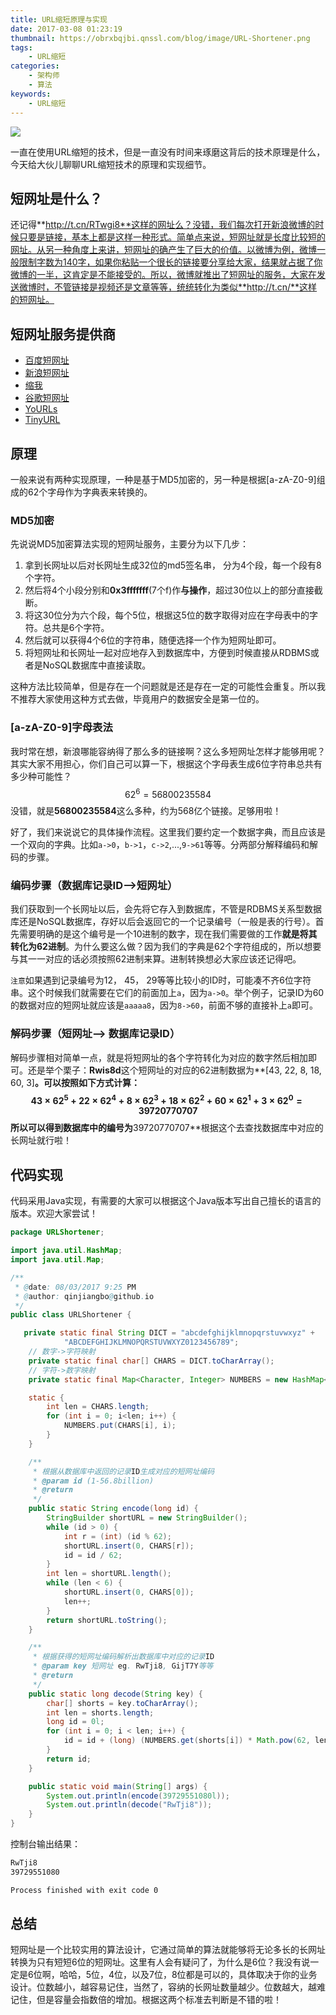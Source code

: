 ```yaml
---
title: URL缩短原理与实现
date: 2017-03-08 01:23:19
thumbnail: https://obrxbqjbi.qnssl.com/blog/image/URL-Shortener.png
tags:
	- URL缩短
categories:
	- 架构师
	- 算法
keywords:
	- URL缩短
---
```

![](https://obrxbqjbi.qnssl.com/blog/image/URL-Shortener.png)

一直在使用URL缩短的技术，但是一直没有时间来琢磨这背后的技术原理是什么，今天给大伙儿聊聊URL缩短技术的原理和实现细节。

## 短网址是什么？
还记得**http://t.cn/RTwgi8**这样的网址么？没错，我们每次打开新浪微博的时候只要是链接，基本上都是这样一种形式。简单点来说，短网址就是长度比较短的网址。从另一种角度上来讲，短网址的确产生了巨大的价值。以微博为例，微博一般限制字数为140字，如果你粘贴一个很长的链接要分享给大家，结果就占据了你微博的一半，这肯定是不能接受的。所以，微博就推出了短网址的服务，大家在发送微博时，不管链接是视频还是文章等等，统统转化为类似**http://t.cn/**这样的短网址。

## 短网址服务提供商
- [百度短网址](http://dwz.cn)
- [新浪短网址](http://sina.lt/)
- [缩我](http://suo.im)
- [谷歌短网址](https://goo.gl)
- [YoURLs](http://yourls.org/)
- [TinyURL](http://tinyurl.com/)

## 原理
一般来说有两种实现原理，一种是基于MD5加密的，另一种是根据[a-zA-Z0-9]组成的62个字母作为字典表来转换的。

### MD5加密
先说说MD5加密算法实现的短网址服务，主要分为以下几步：

1. 拿到长网址以后对长网址生成32位的md5签名串， 分为4个段，每一个段有8个字符。
2. 然后将4个小段分别和**0x3fffffff**(7个f)作**与操作**，超过30位以上的部分直接截断。
3. 将这30位分为六个段，每个5位，根据这5位的数字取得对应在字母表中的字符。总共是6个字符。
4. 然后就可以获得4个6位的字符串，随便选择一个作为短网址即可。
5. 将短网址和长网址一起对应地存入到数据库中，方便到时候直接从RDBMS或者是NoSQL数据库中直接读取。

这种方法比较简单，但是存在一个问题就是还是存在一定的可能性会重复。所以我不推荐大家使用这种方式去做，毕竟用户的数据安全是第一位的。

### [a-zA-Z0-9]字母表法
我时常在想，新浪哪能容纳得了那么多的链接啊？这么多短网址怎样才能够用呢？其实大家不用担心，你们自己可以算一下，根据这个字母表生成6位字符串总共有多少种可能性？
$$
62 ^ 6 = 56800235584
$$
没错，就是**56800235584**这么多种，约为568亿个链接。足够用啦！

好了，我们来说说它的具体操作流程。这里我们要约定一个数据字典，而且应该是一个双向的字典。比如`a->0`，`b->1`，`c->2`,...,`9->61`等等。分两部分解释编码和解码的步骤。

### 编码步骤（数据库记录ID-->短网址）
我们获取到一个长网址以后，会先将它存入到数据库，不管是RDBMS关系型数据库还是NoSQL数据库，存好以后会返回它的一个记录编号（一般是表的行号）。首先需要明确的是这个编号是一个10进制的数字，现在我们需要做的工作**就是将其转化为62进制**。为什么要这么做？因为我们的字典是62个字符组成的，所以想要与其一一对应的话必须按照62进制来算。进制转换想必大家应该还记得吧。

`注意`如果遇到记录编号为12， 45， 29等等比较小的ID时，可能凑不齐6位字符串。这个时候我们就需要在它们的前面加上`a`，因为`a->0`。举个例子，记录ID为60的数据对应的短网址就应该是`aaaaa8`，因为`8->60`，前面不够的直接补上`a`即可。

### 解码步骤（短网址--> 数据库记录ID）
解码步骤相对简单一点，就是将短网址的各个字符转化为对应的数字然后相加即可。还是举个栗子：**Rwis8d**这个短网址的对应的62进制数据为**[43, 22, 8, 18, 60, 3]**。可以按照如下方式计算：
$$
43 \times 62^5 + 22 \times 62^4  + 8 \times 62 ^ 3 + 18 \times 62 ^ 2 + 60 \times 62 ^ 1 + 3 \times 62 ^ 0  = 39720770707
$$
所以可以得到数据库中的编号为**39720770707**根据这个去查找数据库中对应的长网址就行啦！

## 代码实现
代码采用Java实现，有需要的大家可以根据这个Java版本写出自己擅长的语言的版本。欢迎大家尝试！

``` java
package URLShortener;

import java.util.HashMap;
import java.util.Map;

/**
 * @date: 08/03/2017 9:25 PM
 * @author: qinjiangbo@github.io
 */
public class URLShortener {

   private static final String DICT = "abcdefghijklmnopqrstuvwxyz" +
            "ABCDEFGHIJKLMNOPQRSTUVWXYZ0123456789";
    // 数字->字符映射
    private static final char[] CHARS = DICT.toCharArray();
    // 字符->数字映射
    private static final Map<Character, Integer> NUMBERS = new HashMap<>();

    static {
        int len = CHARS.length;
        for (int i = 0; i<len; i++) {
            NUMBERS.put(CHARS[i], i);
        }
    }

    /**
     * 根据从数据库中返回的记录ID生成对应的短网址编码
     * @param id (1-56.8billion)
     * @return
     */
    public static String encode(long id) {
        StringBuilder shortURL = new StringBuilder();
        while (id > 0) {
            int r = (int) (id % 62);
            shortURL.insert(0, CHARS[r]);
            id = id / 62;
        }
        int len = shortURL.length();
        while (len < 6) {
            shortURL.insert(0, CHARS[0]);
            len++;
        }
        return shortURL.toString();
    }

    /**
     * 根据获得的短网址编码解析出数据库中对应的记录ID
     * @param key 短网址 eg. RwTji8, GijT7Y等等
     * @return
     */
    public static long decode(String key) {
        char[] shorts = key.toCharArray();
        int len = shorts.length;
        long id = 0l;
        for (int i = 0; i < len; i++) {
            id = id + (long) (NUMBERS.get(shorts[i]) * Math.pow(62, len-i-1));
        }
        return id;
    }

    public static void main(String[] args) {
        System.out.println(encode(39729551080l));
        System.out.println(decode("RwTji8"));
    }
}

```

控制台输出结果：

``` bash
RwTji8
39729551080

Process finished with exit code 0
```

## 总结
短网址是一个比较实用的算法设计，它通过简单的算法就能够将无论多长的长网址转换为只有短短6位的短网址。这里有人会有疑问了，为什么是6位？我没有说一定是6位啊，哈哈，5位，4位，以及7位，8位都是可以的，具体取决于你的业务设计。位数越小，越容易记住，当然了，容纳的长网址数量越少。位数越大，越难记住，但是容量会指数倍的增加。根据这两个标准去判断是不错的啦！
